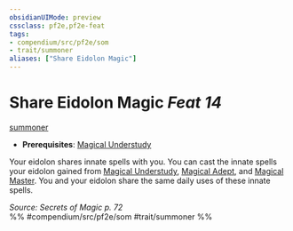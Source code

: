 ```yaml
---
obsidianUIMode: preview
cssclass: pf2e,pf2e-feat
tags:
- compendium/src/pf2e/som
- trait/summoner
aliases: ["Share Eidolon Magic"]
---
```

# Share Eidolon Magic  *Feat 14*  
[summoner](rules/traits/summoner-som.md)  

- **Prerequisites**: [Magical Understudy](compendium/feats/magical-understudy-som.md)

Your eidolon shares innate spells with you. You can cast the innate spells your eidolon gained from [Magical Understudy](compendium/feats/magical-understudy-som.md), [Magical Adept](compendium/feats/magical-adept-som.md), and [Magical Master](compendium/feats/magical-master-som.md). You and your eidolon share the same daily uses of these innate spells.

*Source: Secrets of Magic p. 72*  
%% #compendium/src/pf2e/som #trait/summoner %%
